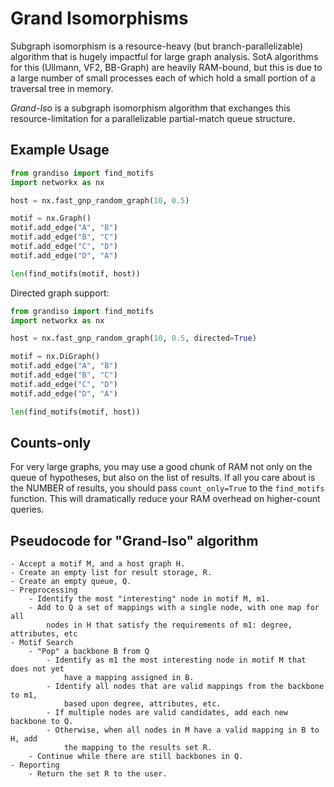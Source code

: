 # Grand Isomorphisms

Subgraph isomorphism is a resource-heavy (but branch-parallelizable) algorithm that is hugely impactful for large graph analysis. SotA algorithms for this (Ullmann, VF2, BB-Graph) are heavily RAM-bound, but this is due to a large number of small processes each of which hold a small portion of a traversal tree in memory.

_Grand-Iso_ is a subgraph isomorphism algorithm that exchanges this resource-limitation for a parallelizable partial-match queue structure.

## Example Usage

```python
from grandiso import find_motifs
import networkx as nx

host = nx.fast_gnp_random_graph(10, 0.5)

motif = nx.Graph()
motif.add_edge("A", "B")
motif.add_edge("B", "C")
motif.add_edge("C", "D")
motif.add_edge("D", "A")

len(find_motifs(motif, host))
```

Directed graph support:

```python
from grandiso import find_motifs
import networkx as nx

host = nx.fast_gnp_random_graph(10, 0.5, directed=True)

motif = nx.DiGraph()
motif.add_edge("A", "B")
motif.add_edge("B", "C")
motif.add_edge("C", "D")
motif.add_edge("D", "A")

len(find_motifs(motif, host))
```

## Counts-only

For very large graphs, you may use a good chunk of RAM not only on the queue of hypotheses, but also on the list of results. If all you care about is the NUMBER of results, you should pass `count_only=True` to the `find_motifs` function. This will dramatically reduce your RAM overhead on higher-count queries.

## Pseudocode for "Grand-Iso" algorithm

```
- Accept a motif M, and a host graph H.
- Create an empty list for result storage, R.
- Create an empty queue, Q.
- Preprocessing
    - Identify the most "interesting" node in motif M, m1.
    - Add to Q a set of mappings with a single node, with one map for all
        nodes in H that satisfy the requirements of m1: degree, attributes, etc
- Motif Search
    - "Pop" a backbone B from Q
        - Identify as m1 the most interesting node in motif M that does not yet
            have a mapping assigned in B.
        - Identify all nodes that are valid mappings from the backbone to m1,
            based upon degree, attributes, etc.
        - If multiple nodes are valid candidates, add each new backbone to Q.
        - Otherwise, when all nodes in M have a valid mapping in B to H, add
            the mapping to the results set R.
    - Continue while there are still backbones in Q.
- Reporting
    - Return the set R to the user.
```
